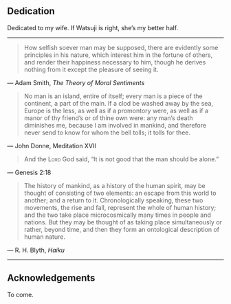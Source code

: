 <h2 class="roman invisible">Dedication</h2>
<div class="frontquote fourinch">
<p>Dedicated to my wife. If Watsuji is right, she’s my better half.</p>
</div>

- - - -

<div class="frontquote">
<blockquote><p>How selfish soever man may be supposed, there are evidently some principles in his nature, which interest him in the fortune of others, and render their happiness necessary to him, though he derives nothing from it except the pleasure of seeing it.</p></blockquote>

<p>&mdash; Adam Smith, <em>The Theory of Moral Sentiments</em></p>

<blockquote><p>No man is an island, entire of itself; every man is a piece of the continent, a part of the main. If a clod be washed away by the sea, Europe is the less, as well as if a promontory were, as well as if a manor of thy friend’s or of thine own were: any man’s death diminishes me, because I am involved in mankind, and therefore never send to know for whom the bell tolls; it tolls for thee.</p></blockquote>

<p>&mdash; John Donne, Meditation XVII</p>

<blockquote><p>And the <span class="smallcaps">Lord</span> God said, &ldquo;It is not good that the man should be alone.&rdquo;</p></blockquote>

<p>&mdash; Genesis 2:18</p>

<blockquote><p>The history of mankind, as a history of the human spirit, may be thought of consisting of two elements: an escape from this world to another; and a return to it. Chronologically speaking, these two movements, the rise and fall, represent the whole of human history; and the two take place microcosmically many times in people and nations. But they may be thought of as taking place simultaneously or rather, beyond time, and then they form an ontological description of human nature.</p></blockquote>

<p>&mdash; R. H. Blyth, <em>Haiku</em></p>
</div>

- - - - -

<h2 class="roman">Acknowledgements</h2>

To come.